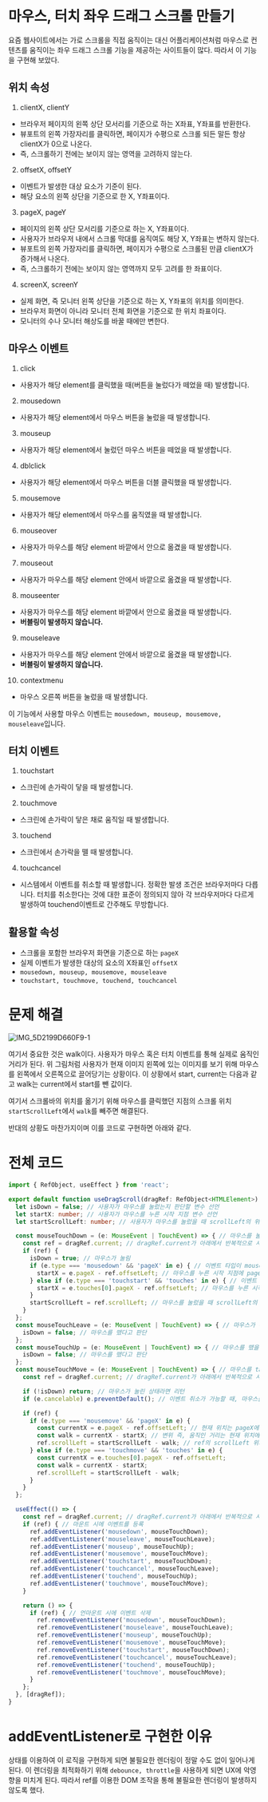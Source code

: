 # 마우스, 터치 좌우 드래그 스크롤 만들기
요즘 웹사이트에서는 가로 스크롤을 직접 움직이는 대신 어플리케이션처럼 마우스로 컨텐츠를 움직이는 좌우 드래그 스크롤 기능을 제공하는 사이트들이 많다. 따라서 이 기능을 구현해 보았다.

## 위치 속성
1. clientX, clientY
- 브라우저 페이지의 왼쪽 상단 모서리를 기준으로 하는 X좌표, Y좌표를 반환한다.
- 뷰포트의 왼쪽 가장자리를 클릭하면, 페이지가 수평으로 스크롤 되든 말든 항상 clientX가 0으로 나온다.
- 즉, 스크롤하기 전에는 보이지 않는 영역을 고려하지 않는다.
2. offsetX, offsetY
- 이벤트가 발생한 대상 요소가 기준이 된다.
- 해당 요소의 왼쪽 상단을 기준으로 한 X, Y좌표이다.
3. pageX, pageY
- 페이지의 왼쪽 상단 모서리를 기준으로 하는 X, Y좌표이다.
- 사용자가 브라우저 내에서 스크롤 막대를 움직여도 해당 X, Y좌표는 변하지 않는다.
- 뷰포트의 왼쪽 가장자리를 클릭하면, 페이지가 수평으로 스크롤된 만큼 clientX가 증가해서 나온다.
- 즉, 스크롤하기 전에는 보이지 않는 영역까지 모두 고려를 한 좌표이다.
4. screenX, screenY
- 실제 화면, 즉 모니터 왼쪽 상단을 기준으로 하는 X, Y좌표의 위치를 의미한다.
- 브라우저 화면이 아니라 모니터 전체 화면을 기준으로 한 위치 좌표이다.
- 모니터의 수나 모니터 해상도를 바꿀 때에만 변한다.

## 마우스 이벤트
1. click 
- 사용자가 해당 element를 클릭했을 때(버튼을 눌렀다가 떼었을 때) 발생합니다.
2. mousedown 
- 사용자가 해당 element에서 마우스 버튼을 눌렀을 때 발생합니다.
3. mouseup 
- 사용자가 해당 element에서 눌렀던 마우스 버튼을 떼었을 때 발생합니다.
4. dblclick 
- 사용자가 해당 element에서 마우스 버튼을 더블 클릭했을 때 발생합니다.
5. mousemove 
- 사용자가 해당 element에서 마우스를 움직였을 때 발생합니다.
6. mouseover 
- 사용자가 마우스를 해당 element 바깥에서 안으로 옮겼을 때 발생합니다.
7. mouseout 
- 사용자가 마우스를 해당 element 안에서 바깥으로 옮겼을 때 발생합니다.
8. mouseenter 
- 사용자가 마우스를 해당 element 바깥에서 안으로 옮겼을 때 발생합니다.
- **버블링이 발생하지 않습니다.**
9. mouseleave 
- 사용자가 마우스를 해당 element 안에서 바깥으로 옮겼을 때 발생합니다.
- **버블링이 발생하지 않습니다.**
10. contextmenu 
- 마우스 오른쪽 버튼을 눌렀을 때 발생합니다.

이 기능에서 사용할 마우스 이벤트는 `mousedown, mouseup, mousemove, mouseleave`입니다.

## 터치 이벤트
1. touchstart
- 스크린에 손가락이 닿을 때 발생합니다.
2. touchmove
- 스크린에 손가락이 닿은 채로 움직일 때 발생합니다.
3. touchend
- 스크린에서 손가락을 뗄 때 발생합니다.
4. touchcancel
- 시스템에서 이벤트를 취소할 때 발생합니다. 정확한 발생 조건은 브라우저마다 다릅니다. 터치를 취소한다는 것에 대한 표준이 정의되지 않아 각 브라우저마다 다르게 발생하여 touchend이벤트로 간주해도 무방합니다.

## 활용할 속성
- 스크롤을 포함한 브라우저 화면을 기준으로 하는 `pageX`
- 실제 이벤트가 발생한 대상의 요소의 X좌표인 `offsetX`
- `mousedown, mouseup, mousemove, mouseleave`
- `touchstart, touchmove, touchend, touchcancel`

# 문제 해결
![IMG_5D2199D660F9-1](https://user-images.githubusercontent.com/62797441/180196710-8f1852c5-a9f8-40d8-847d-e8394cb65ec5.jpeg)

여기서 중요한 것은 walk이다. 사용자가 마우스 혹은 터치 이벤트를 통해 실제로 움직인 거리가 된다. 위 그림처럼 사용자가 현재 이미지 왼쪽에 있는 이미지를 보기 위해 마우스를 왼쪽에서 오른쪽으로 끌어당기는 상황이다. 이 상황에서 start, current는 다음과 같고 walk는 current에서 start를 뺀 값이다.

여기서 스크롤바의 위치를 옮기기 위해 마우스를 클릭했던 지점의 스크롤 위치 `startScrollLeft`에서 `walk`를 빼주면 해결된다.

반대의 상황도 마찬가지이며 이를 코드로 구현하면 아래와 같다.

# 전체 코드
``` ts
import { RefObject, useEffect } from 'react';

export default function useDragScroll(dragRef: RefObject<HTMLElement>) {
  let isDown = false; // 사용자가 마우스를 눌렀는지 판단할 변수 선언
  let startX: number; // 사용자가 마우스를 누른 시작 지점 변수 선언
  let startScrollLeft: number; // 사용자가 마우스를 눌렀을 때 scrollLeft의 위치 변수 선언

  const mouseTouchDown = (e: MouseEvent | TouchEvent) => { // 마우스를 눌렀을 때 이벤트 함수
    const ref = dragRef.current; // dragRef.current가 아래에서 반복적으로 사용되기에 선언
    if (ref) {
      isDown = true; // 마우스가 눌림
      if (e.type === 'mousedown' && 'pageX' in e) { // 이벤트 타입이 mousedown이고 e객체에 pageX 속성이 있을 때, 즉, 마우스이벤트를 실행했을 때
        startX = e.pageX - ref.offsetLeft; // 마우스를 누른 시작 지점에 pageX - offsetLeft 할당
      } else if (e.type === 'touchstart' && 'touches' in e) { // 이벤트 타입이 touchstart이고 e객체에 touches 속성이 있을 때, 즉, 터치이벤트를 실행했을 때
        startX = e.touches[0].pageX - ref.offsetLeft; // 마우스를 누른 시작 지점에 pageX - offsetLeft 할당
      }
      startScrollLeft = ref.scrollLeft; // 마우스를 눌렀을 때 scrollLeft의 위치는 ref의 scorllLeft로 할당
    }
  };
  const mouseTouchLeave = (e: MouseEvent | TouchEvent) => { // 마우스가 해당 target을 벗어났을 때 실행하는 이벤트 함수
    isDown = false; // 마우스를 뗐다고 판단
  };
  const mouseTouchUp = (e: MouseEvent | TouchEvent) => { // 마우스를 뗐을 때 실행하는 이벤트 함수
    isDown = false; // 마우스를 뗐다고 판단
  };
  const mouseTouchMove = (e: MouseEvent | TouchEvent) => { // 마우스를 target 내에서 움직일 때 실행하는 이벤트 함수
    const ref = dragRef.current; // dragRef.current가 아래에서 반복적으로 사용되기에 선언

    if (!isDown) return; // 마우스가 눌린 상태라면 리턴
    if (e.cancelable) e.preventDefault(); // 이벤트 취소가 가능할 때, 마우스를 움직이면서 지나가는 경로에 있는 다른 이벤트를 발생하는 현상을 방지

    if (ref) {
      if (e.type === 'mousemove' && 'pageX' in e) {
        const currentX = e.pageX - ref.offsetLeft; // 현재 위치는 pageX에서 offsetLeft를 뺀 값
        const walk = currentX - startX; // 변위 즉, 움직인 거리는 현재 위치에서 시작 위치를 뺀 값
        ref.scrollLeft = startScrollLeft - walk; // ref의 scrollLeft 위치에 마우스를 누를 때 scrollLeft 값에서 움직인 거리만큼 뺀다.
      } else if (e.type === 'touchmove' && 'touches' in e) {
        const currentX = e.touches[0].pageX - ref.offsetLeft;
        const walk = currentX - startX;
        ref.scrollLeft = startScrollLeft - walk;
      }
    }
  };

  useEffect(() => {
    const ref = dragRef.current; // dragRef.current가 아래에서 반복적으로 사용되기에 선언
    if (ref) { // 마운트 시에 이벤트를 등록
      ref.addEventListener('mousedown', mouseTouchDown);
      ref.addEventListener('mouseleave', mouseTouchLeave);
      ref.addEventListener('mouseup', mouseTouchUp);
      ref.addEventListener('mousemove', mouseTouchMove);
      ref.addEventListener('touchstart', mouseTouchDown);
      ref.addEventListener('touchcancel', mouseTouchLeave);
      ref.addEventListener('touchend', mouseTouchUp);
      ref.addEventListener('touchmove', mouseTouchMove);
    }

    return () => {
      if (ref) { // 언마운트 시에 이벤트 삭제
        ref.removeEventListener('mousedown', mouseTouchDown);
        ref.removeEventListener('mouseleave', mouseTouchLeave);
        ref.removeEventListener('mouseup', mouseTouchUp);
        ref.removeEventListener('mousemove', mouseTouchMove);
        ref.removeEventListener('touchstart', mouseTouchDown);
        ref.removeEventListener('touchcancel', mouseTouchLeave);
        ref.removeEventListener('touchend', mouseTouchUp);
        ref.removeEventListener('touchmove', mouseTouchMove);
      }
    };
  }, [dragRef]);
}
```

# addEventListener로 구현한 이유
상태를 이용하여 이 로직을 구현하게 되면 불필요한 렌더링이 정말 수도 없이 일어나게 된다. 이 렌더링을 최적화하기 위해 `debounce, throttle`을 사용하게 되면 UX에 악영향을 미치게 된다. 따라서 ref를 이용한 DOM 조작을 통해 불필요한 렌더링이 발생하지 않도록 했다.
